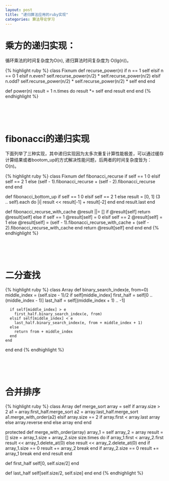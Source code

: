 ```yaml
---
layout: post
title: "递归算法应用的ruby实现"
categories: 算法导论学习
---
```


# 乘方的递归实现：

循环乘法的时间复杂度为O(n), 递归算法时间复杂度为 O(lg(n))。

{% highlight ruby %}
class Fixnum
  def recurse_power(n)
    if n == 1
      self
    elsif n == 0
      1
    elsif n.even?
      self.recurse_power(n/2) * self.recurse_power(n/2)
    elsif n.odd?
      self.recurse_power(n/2) * self.recurse_power(n/2) * self
    end
  end

  def power(n)
    result = 1
    n.times do
      result *= self
    end
    result
  end
end
{% endhighlight %}



<br><br><br>


# fibonacci的递归实现

下面列举了三种实现，其中递归实现因为太多次重复计算性能极差，可以通过缓存计算结果或者bootom_up的方式解决性能问题，后两者的时间复杂度皆为：O(n)。

{% highlight ruby %}
class Fixnum
  def fibonacci_recurse
    if self == 1
      0
    elsif self == 2
      1
    else
      (self - 1).fibonacci_recurse + (self - 2).fibonacci_recurse
    end
  end

  def fibonacci_bottom_up
    if self == 1
      0
    elsif self == 2
      1
    else
      result = [0, 1]
      (3 .. self).each do |i|
        result << result[-1] + result[-2]
      end
    end
    result.last
  end

  def fibonacci_recurse_with_cache
    @result ||= []
    if @result[self]
      return @result[self]
    else
      if self == 1
        @result[self] = 0
      elsif self == 2
        @result[self] = 1
      else
        @result[self] = (self - 1).fibonacci_recurse_with_cache +
        (self - 2).fibonacci_recurse_with_cache
      end
      return @result[self]
    end
  end
end
{% endhighlight %}

<br><br><br>

# 二分查找

{% highlight ruby %}
class Array
  def binary_search_index(e, from=0)
    middle_index = (self.size - 1)/2
    if self[middle_index]
      first_half = self[0 .. (middle_index - 1)]
      last_half = self[(middle_index + 1) .. -1]

      if self[middle_index] > e
        first_half.binary_search_index(e, from)
      elsif self[middle_index] < e
        last_half.binary_search_index(e, from + middle_index + 1)
      else
        return from + middle_index
      end
    end
  end
end
{% endhighlight %}

<br><br><br>


# 合并排序


{% highlight ruby %}
class Array
  def merge_sort
    array = self
    if array.size > 2
      a1 = array.first_half.merge_sort
      a2 = array.last_half.merge_sort
      a1.merge_with_order(a2)
    elsif array.size == 2
      if array.first < array.last
        array
      else
        array.reverse
      end
    else
      array
    end
  end

  protected
  def merge_with_order(array)
    array_1 = self
    array_2 = array
    result = []
    size = array_1.size + array_2.size
    size.times do
      if array_1.first < array_2.first
        result << array_1.delete_at(0)
      else
        result << array_2.delete_at(0)
      end
      if array_1.size == 0
        result += array_2
        break
      end
      if array_2.size == 0
        result += array_1
        break
      end
    end
    result
  end

  def first_half
    self[0, self.size/2]
  end

  def last_half
    self[self.size/2, self.size]
  end
end
{% endhighlight %}






